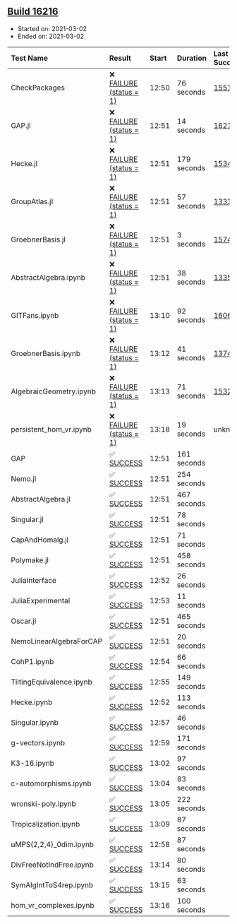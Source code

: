 ## [Build 16216](https://oscarci.mathematik.uni-kl.de/job/oscar/16216/)

* Started on: 2021-03-02
* Ended on: 2021-03-02

| Test Name    | Result | Start | Duration | Last Success | First Failure |
|:-------------|:-------|:------|:---------|:-------------|:--------------|
| CheckPackages | ❌ [FAILURE (status = 1)](https://oscarci.mathematik.uni-kl.de/job/oscar/16216/artifact/logs/build-16216/CheckPackages.log) | 12:50 | 76 seconds | [15514](https://oscarci.mathematik.uni-kl.de/job/oscar/15514/) | [15515](https://oscarci.mathematik.uni-kl.de/job/oscar/15515/) |
| GAP.jl | ❌ [FAILURE (status = 1)](https://oscarci.mathematik.uni-kl.de/job/oscar/16216/artifact/logs/build-16216/GAP.jl.log) | 12:51 | 14 seconds | [16215](https://oscarci.mathematik.uni-kl.de/job/oscar/16215/) | [16216](https://oscarci.mathematik.uni-kl.de/job/oscar/16216/) |
| Hecke.jl | ❌ [FAILURE (status = 1)](https://oscarci.mathematik.uni-kl.de/job/oscar/16216/artifact/logs/build-16216/Hecke.jl.log) | 12:51 | 179 seconds | [15344](https://oscarci.mathematik.uni-kl.de/job/oscar/15344/) | [15348](https://oscarci.mathematik.uni-kl.de/job/oscar/15348/) |
| GroupAtlas.jl | ❌ [FAILURE (status = 1)](https://oscarci.mathematik.uni-kl.de/job/oscar/16216/artifact/logs/build-16216/GroupAtlas.jl.log) | 12:51 | 57 seconds | [13311](https://oscarci.mathematik.uni-kl.de/job/oscar/13311/) | [13312](https://oscarci.mathematik.uni-kl.de/job/oscar/13312/) |
| GroebnerBasis.jl | ❌ [FAILURE (status = 1)](https://oscarci.mathematik.uni-kl.de/job/oscar/16216/artifact/logs/build-16216/GroebnerBasis.jl.log) | 12:51 | 3 seconds | [15745](https://oscarci.mathematik.uni-kl.de/job/oscar/15745/) | [15746](https://oscarci.mathematik.uni-kl.de/job/oscar/15746/) |
| AbstractAlgebra.ipynb | ❌ [FAILURE (status = 1)](https://oscarci.mathematik.uni-kl.de/job/oscar/16216/artifact/logs/build-16216/AbstractAlgebra.ipynb.log) | 12:51 | 38 seconds | [13355](https://oscarci.mathematik.uni-kl.de/job/oscar/13355/) | [13356](https://oscarci.mathematik.uni-kl.de/job/oscar/13356/) |
| GITFans.ipynb | ❌ [FAILURE (status = 1)](https://oscarci.mathematik.uni-kl.de/job/oscar/16216/artifact/logs/build-16216/GITFans.ipynb.log) | 13:10 | 92 seconds | [16068](https://oscarci.mathematik.uni-kl.de/job/oscar/16068/) | [16069](https://oscarci.mathematik.uni-kl.de/job/oscar/16069/) |
| GroebnerBasis.ipynb | ❌ [FAILURE (status = 1)](https://oscarci.mathematik.uni-kl.de/job/oscar/16216/artifact/logs/build-16216/GroebnerBasis.ipynb.log) | 13:12 | 41 seconds | [13748](https://oscarci.mathematik.uni-kl.de/job/oscar/13748/) | [13749](https://oscarci.mathematik.uni-kl.de/job/oscar/13749/) |
| AlgebraicGeometry.ipynb | ❌ [FAILURE (status = 1)](https://oscarci.mathematik.uni-kl.de/job/oscar/16216/artifact/logs/build-16216/AlgebraicGeometry.ipynb.log) | 13:13 | 71 seconds | [15322](https://oscarci.mathematik.uni-kl.de/job/oscar/15322/) | [15323](https://oscarci.mathematik.uni-kl.de/job/oscar/15323/) |
| persistent_hom_vr.ipynb | ❌ [FAILURE (status = 1)](https://oscarci.mathematik.uni-kl.de/job/oscar/16216/artifact/logs/build-16216/persistent_hom_vr.ipynb.log) | 13:18 | 19 seconds | unknown | unknown |
| GAP | ✅ [SUCCESS](https://oscarci.mathematik.uni-kl.de/job/oscar/16216/artifact/logs/build-16216/GAP.log) | 12:51 | 161 seconds |  |  |
| Nemo.jl | ✅ [SUCCESS](https://oscarci.mathematik.uni-kl.de/job/oscar/16216/artifact/logs/build-16216/Nemo.jl.log) | 12:51 | 254 seconds |  |  |
| AbstractAlgebra.jl | ✅ [SUCCESS](https://oscarci.mathematik.uni-kl.de/job/oscar/16216/artifact/logs/build-16216/AbstractAlgebra.jl.log) | 12:51 | 467 seconds |  |  |
| Singular.jl | ✅ [SUCCESS](https://oscarci.mathematik.uni-kl.de/job/oscar/16216/artifact/logs/build-16216/Singular.jl.log) | 12:51 | 78 seconds |  |  |
| CapAndHomalg.jl | ✅ [SUCCESS](https://oscarci.mathematik.uni-kl.de/job/oscar/16216/artifact/logs/build-16216/CapAndHomalg.jl.log) | 12:51 | 71 seconds |  |  |
| Polymake.jl | ✅ [SUCCESS](https://oscarci.mathematik.uni-kl.de/job/oscar/16216/artifact/logs/build-16216/Polymake.jl.log) | 12:51 | 458 seconds |  |  |
| JuliaInterface | ✅ [SUCCESS](https://oscarci.mathematik.uni-kl.de/job/oscar/16216/artifact/logs/build-16216/JuliaInterface.log) | 12:52 | 26 seconds |  |  |
| JuliaExperimental | ✅ [SUCCESS](https://oscarci.mathematik.uni-kl.de/job/oscar/16216/artifact/logs/build-16216/JuliaExperimental.log) | 12:53 | 11 seconds |  |  |
| Oscar.jl | ✅ [SUCCESS](https://oscarci.mathematik.uni-kl.de/job/oscar/16216/artifact/logs/build-16216/Oscar.jl.log) | 12:51 | 465 seconds |  |  |
| NemoLinearAlgebraForCAP | ✅ [SUCCESS](https://oscarci.mathematik.uni-kl.de/job/oscar/16216/artifact/logs/build-16216/NemoLinearAlgebraForCAP.log) | 12:51 | 20 seconds |  |  |
| CohP1.ipynb | ✅ [SUCCESS](https://oscarci.mathematik.uni-kl.de/job/oscar/16216/artifact/logs/build-16216/CohP1.ipynb.log) | 12:54 | 66 seconds |  |  |
| TiltingEquivalence.ipynb | ✅ [SUCCESS](https://oscarci.mathematik.uni-kl.de/job/oscar/16216/artifact/logs/build-16216/TiltingEquivalence.ipynb.log) | 12:55 | 149 seconds |  |  |
| Hecke.ipynb | ✅ [SUCCESS](https://oscarci.mathematik.uni-kl.de/job/oscar/16216/artifact/logs/build-16216/Hecke.ipynb.log) | 12:52 | 113 seconds |  |  |
| Singular.ipynb | ✅ [SUCCESS](https://oscarci.mathematik.uni-kl.de/job/oscar/16216/artifact/logs/build-16216/Singular.ipynb.log) | 12:57 | 46 seconds |  |  |
| g-vectors.ipynb | ✅ [SUCCESS](https://oscarci.mathematik.uni-kl.de/job/oscar/16216/artifact/logs/build-16216/g-vectors.ipynb.log) | 12:59 | 171 seconds |  |  |
| K3-16.ipynb | ✅ [SUCCESS](https://oscarci.mathematik.uni-kl.de/job/oscar/16216/artifact/logs/build-16216/K3-16.ipynb.log) | 13:02 | 97 seconds |  |  |
| c-automorphisms.ipynb | ✅ [SUCCESS](https://oscarci.mathematik.uni-kl.de/job/oscar/16216/artifact/logs/build-16216/c-automorphisms.ipynb.log) | 13:04 | 83 seconds |  |  |
| wronski-poly.ipynb | ✅ [SUCCESS](https://oscarci.mathematik.uni-kl.de/job/oscar/16216/artifact/logs/build-16216/wronski-poly.ipynb.log) | 13:05 | 222 seconds |  |  |
| Tropicalization.ipynb | ✅ [SUCCESS](https://oscarci.mathematik.uni-kl.de/job/oscar/16216/artifact/logs/build-16216/Tropicalization.ipynb.log) | 13:09 | 87 seconds |  |  |
| uMPS(2,2,4)_0dim.ipynb | ✅ [SUCCESS](https://oscarci.mathematik.uni-kl.de/job/oscar/16216/artifact/logs/build-16216/uMPS-2-2-4-_0dim.ipynb.log) | 12:58 | 87 seconds |  |  |
| DivFreeNotIndFree.ipynb | ✅ [SUCCESS](https://oscarci.mathematik.uni-kl.de/job/oscar/16216/artifact/logs/build-16216/DivFreeNotIndFree.ipynb.log) | 13:14 | 80 seconds |  |  |
| SymAlgIntToS4rep.ipynb | ✅ [SUCCESS](https://oscarci.mathematik.uni-kl.de/job/oscar/16216/artifact/logs/build-16216/SymAlgIntToS4rep.ipynb.log) | 13:15 | 63 seconds |  |  |
| hom_vr_complexes.ipynb | ✅ [SUCCESS](https://oscarci.mathematik.uni-kl.de/job/oscar/16216/artifact/logs/build-16216/hom_vr_complexes.ipynb.log) | 13:16 | 100 seconds |  |  |
